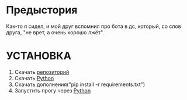 # Предыстория
Как-то я сидел, и мой друг вспомнил про бота в дс, который, со слов друга, "не врет, а очень хорошо лжёт".

# УСТАНОВКА
1. Скачать [репозиторий](https://github.com/CodeGameSlasher/Sphere)
2. Скачать [Python](https://python.org/downloads)
3. Скачать дополнения("pip install -r requirements.txt")
4. Запустить прогу через [Python](https://python.org/downloads)
